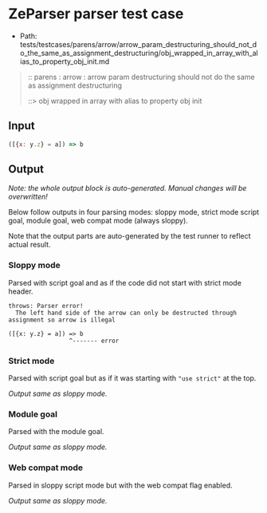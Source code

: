 # ZeParser parser test case

- Path: tests/testcases/parens/arrow/arrow_param_destructuring_should_not_do_the_same_as_assignment_destructuring/obj_wrapped_in_array_with_alias_to_property_obj_init.md

> :: parens : arrow : arrow param destructuring should not do the same as assignment destructuring
>
> ::> obj wrapped in array with alias to property obj init

## Input


`````js
([{x: y.z} = a]) => b
`````

## Output

_Note: the whole output block is auto-generated. Manual changes will be overwritten!_

Below follow outputs in four parsing modes: sloppy mode, strict mode script goal, module goal, web compat mode (always sloppy).

Note that the output parts are auto-generated by the test runner to reflect actual result.

### Sloppy mode

Parsed with script goal and as if the code did not start with strict mode header.

`````
throws: Parser error!
  The left hand side of the arrow can only be destructed through assignment so arrow is illegal

([{x: y.z} = a]) => b
                 ^------- error
`````

### Strict mode

Parsed with script goal but as if it was starting with `"use strict"` at the top.

_Output same as sloppy mode._

### Module goal

Parsed with the module goal.

_Output same as sloppy mode._

### Web compat mode

Parsed in sloppy script mode but with the web compat flag enabled.

_Output same as sloppy mode._
